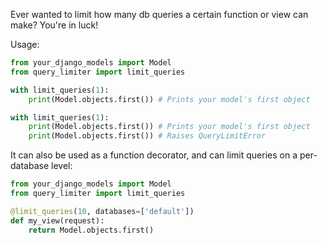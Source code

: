Ever wanted to limit how many db queries a certain function or view can make? 
You're in luck!

Usage:
```python
from your_django_models import Model
from query_limiter import limit_queries

with limit_queries(1):
    print(Model.objects.first()) # Prints your model's first object

with limit_queries(1):
    print(Model.objects.first()) # Prints your model's first object
    print(Model.objects.first()) # Raises QueryLimitError
```

It can also be used as a function decorator, and can limit queries on a per-database level:
```python
from your_django_models import Model
from query_limiter import limit_queries

@limit_queries(10, databases=['default'])
def my_view(request):
    return Model.objects.first()
```